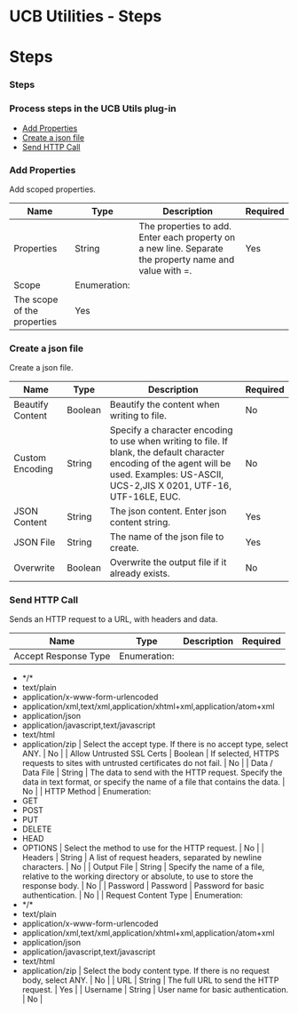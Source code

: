 
UCB Utilities - Steps
=====================

# Steps


### Steps




### Process steps in the UCB Utils plug-in

* [Add Properties](#add_properties)
* [Create a json file](#create_a_json_file)
* [Send HTTP Call](#send_http_call)


### Add Properties

Add scoped properties.


| Name | Type | Description                                                                                                          | Required |
| ---- | ---- | -------------------------------------------------------------------------------------------------------------------- | -------- |
| Properties | String | The properties to add. Enter each property on a new line. Separate the property name and value with =. | Yes |
| Scope | Enumeration:
| The scope of the properties | Yes |

### Create a json file

Create a json file.


| Name | Type | Description                                                                                                          | Required |
| ---- | ---- | -------------------------------------------------------------------------------------------------------------------- | -------- |
| Beautify Content | Boolean | Beautify the content when writing to file. | No |
| Custom Encoding | String | Specify a character encoding to use when writing to file. If blank, the default character encoding of the agent will be used. Examples: US-ASCII, UCS-2,JIS X 0201, UTF-16, UTF-16LE, EUC. | No |
| JSON Content | String | The json content. Enter json content string. | Yes |
| JSON File | String | The name of the json file to create. | Yes |
| Overwrite | Boolean | Overwrite the output file if it already exists. | No |

### Send HTTP Call

Sends an HTTP request to a URL, with headers and data.


| Name | Type | Description                                                                                                          | Required |
| ---- | ---- | -------------------------------------------------------------------------------------------------------------------- | -------- |
| Accept Response Type | Enumeration:
* \*/\*
* text/plain
* application/x-www-form-urlencoded
* application/xml,text/xml,application/xhtml+xml,application/atom+xml
* application/json
* application/javascript,text/javascript
* text/html
* application/zip
| Select the accept type. If there is no accept type, select ANY. | No |
| Allow Untrusted SSL Certs | Boolean | If selected, HTTPS requests to sites with untrusted certificates do not fail. | No |
| Data / Data File | String | The data to send with the HTTP request. Specify the data in text format, or specify the name of a file that contains the data. | No |
| HTTP Method | Enumeration:
* GET
* POST
* PUT
* DELETE
* HEAD
* OPTIONS
| Select the method to use for the HTTP request. | No |
| Headers | String | A list of request headers, separated by newline characters. | No |
| Output File | String | Specify the name of a file, relative to the working directory or absolute, to use to store the response body. | No |
| Password | Password | Password for basic authentication. | No |
| Request Content Type | Enumeration:
* \*/\*
* text/plain
* application/x-www-form-urlencoded
* application/xml,text/xml,application/xhtml+xml,application/atom+xml
* application/json
* application/javascript,text/javascript
* text/html
* application/zip
| Select the body content type. If there is no request body, select ANY. | No |
| URL | String | The full URL to send the HTTP request. | Yes |
| Username | String | User name for basic authentication. | No |


